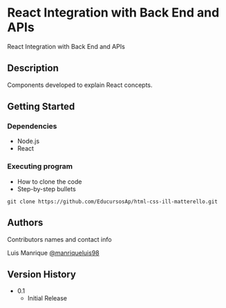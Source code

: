 # React Integration with Back End and APIs

React Integration with Back End and APIs

## Description

Components developed to explain React concepts.

## Getting Started

### Dependencies

* Node.js
* React

### Executing program

* How to clone the code
* Step-by-step bullets
```
git clone https://github.com/EducursosAp/html-css-ill-matterello.git
```

## Authors

Contributors names and contact info

Luis Manrique
[@manriqueluis98](https://www.linkedin.com/in/luis-manrique-julca-1a0a02175)

## Version History

* 0.1
    * Initial Release
